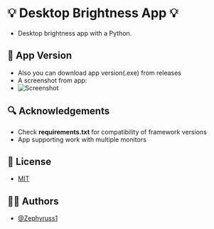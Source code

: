 
# 💡 Desktop Brightness App 💡

- Desktop brightness app with a Python.

## 🥪 App Version

- Also you can download app version(.exe) from releases
- A screenshot from app:
- ![Screenshot](https://github.com/Zephyruss1/Desktop-Brightness-App/assets/92221043/52db6edc-3e7e-4a8b-aa2a-9547996b3d52)
## 🔍 Acknowledgements

 - Check **requirements.txt** for compatibility of framework versions
 - App supporting work with multiple monitors

## 📄 License

- [MIT](https://github.com/Zephyruss1/Desktop-Brightness/blob/main/LICENSE)


## 🧙🏼 Authors

- [@Zephyruss1](https://https://github.com/Zephyruss1)

